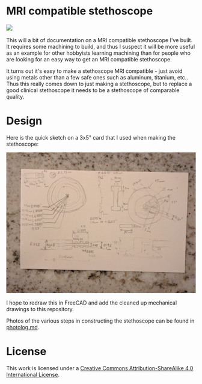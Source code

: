 # MRI compatible stethoscope

![](photos/IMG_20170525_191646.jpg)

This will a bit of documentation on a MRI compatible stethoscope I've built.
It requires some machining to build, and thus I suspect it will be more useful
as an example for other hobbyists learning machining than for people who are
looking for an easy way to get an MRI compatible stethoscope.

It turns out it's easy to make a stethoscope MRI compatible - just avoid using
metals other than a few safe ones such as aluminum, titanium, etc..  Thus this
really comes down to just making a stethoscope, but to replace a good clinical
stethoscope it needs to be a stethoscope of comparable quality.

# Design

Here is the quick sketch on a 3x5" card that I used when making the
stethoscope:

![](photos/IMG_20170525_213724.jpg)

I hope to redraw this in FreeCAD and add the cleaned up mechanical
drawings to this repository.

Photos of the various steps in constructing the stethoscope can be found
in [photolog.md](photolog.mkd).

# License

This work is licensed under a [Creative Commons Attribution-ShareAlike 4.0
International License](http://creativecommons.org/licenses/by-sa/4.0/).
